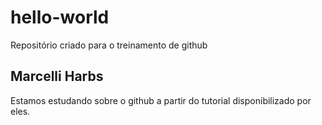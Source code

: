 # hello-world
Repositório criado para o treinamento de github
## Marcelli Harbs
Estamos estudando sobre o github a partir do tutorial disponibilizado por eles.

